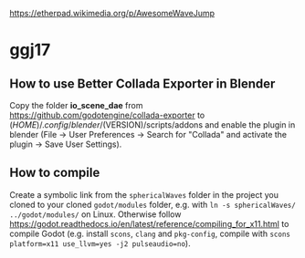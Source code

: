 https://etherpad.wikimedia.org/p/AwesomeWaveJump
# ggj17

## How to use Better Collada Exporter in Blender
Copy the folder **io_scene_dae** from https://github.com/godotengine/collada-exporter to $(HOME)/.config/blender/$(VERSION)/scripts/addons and enable the plugin in blender (File -> User Preferences -> Search for "Collada" and activate the plugin -> Save User Settings).

## How to compile
Create a symbolic link from the `sphericalWaves` folder in the project you cloned to your cloned `godot/modules` folder, e.g. with `ln -s sphericalWaves/ ../godot/modules/` on Linux. Otherwise follow https://godot.readthedocs.io/en/latest/reference/compiling_for_x11.html to compile Godot (e.g. install `scons`, `clang` and `pkg-config`, compile with `scons platform=x11 use_llvm=yes -j2 pulseaudio=no`).
